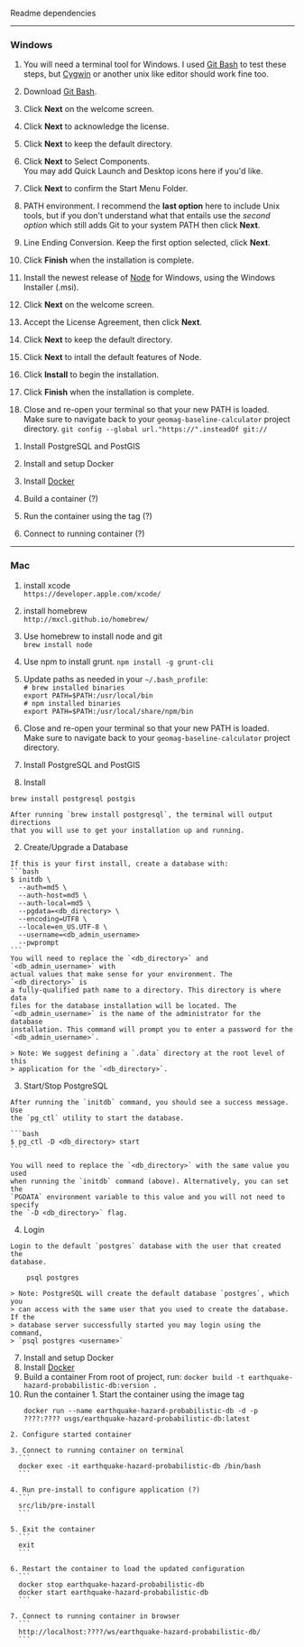 Readme dependencies

---
### Windows ###

1. You will need a terminal tool for Windows. I used [Git Bash][] to test these
   steps, but [Cygwin][] or another unix like editor should work fine too.
  1. Download [Git Bash][].
  2. Click **Next** on the welcome screen.
  3. Click **Next** to acknowledge the license.
  4. Click **Next** to keep the default directory.
  5. Click **Next** to Select Components.  
     You may add Quick Launch and Desktop icons here if you'd like.
  6. Click **Next** to confirm the Start Menu Folder.
  7. PATH environment. I recommend the __last option__ here to include Unix
     tools, but if you don't understand what that entails use the
     _second option_ which still adds Git to your system PATH then click
     **Next**.
  8. Line Ending Conversion. Keep the first option selected, click **Next**.
  9. Click **Finish** when the installation is complete.

1. Install the newest release of [Node][] for Windows, using the Windows
   Installer (.msi).
  1. Click **Next** on the welcome screen.
  1. Accept the License Agreement, then click **Next**.
  1. Click **Next** to keep the default directory.
  1. Click **Next** to intall the default features of Node.
  1. Click **Install** to begin the installation.
  1. Click **Finish** when the installation is complete.

1. Close and re-open your terminal so that your new PATH is loaded.  
   Make sure to navigate back to your `geomag-baseline-calculator` project
   directory. `git config --global url."https://".insteadOf git://`  

[Git Bash]: http://git-scm.com/download/win
[Cygwin]: http://cygwin.com/install.html
[Node]: http://nodejs.org/download/

1. Install PostgreSQL and PostGIS

1. Install and setup Docker
  1. Install [Docker](https://www.docker.com)
  2. Build a container (?)
  3. Run the container using the tag (?)
  4. Connect to running container (?)

---
### Mac ###

1. install xcode  
   `https://developer.apple.com/xcode/`

2. install homebrew  
   `http://mxcl.github.io/homebrew/`

3. Use homebrew to install node and git  
   `brew install node`

3. Use npm to install grunt.
   `npm install -g grunt-cli`  

4. Update paths as needed in your `~/.bash_profile`:  
   `# brew installed binaries`  
   `export PATH=$PATH:/usr/local/bin`  
   `# npm installed binaries`  
   `export PATH=$PATH:/usr/local/share/npm/bin`  

5. Close and re-open your terminal so that your new PATH is loaded.  
   Make sure to navigate back to your `geomag-baseline-calculator` project
   directory.

6. Install PostgreSQL and PostGIS
  1. Install

    brew install postgresql postgis

    After running `brew install postgresql`, the terminal will output directions
    that you will use to get your installation up and running.

  2. Create/Upgrade a Database

    If this is your first install, create a database with:
    ```bash
    $ initdb \
      --auth=md5 \
      --auth-host=md5 \
      --auth-local=md5 \
      --pgdata=<db_directory> \
      --encoding=UTF8 \
      --locale=en_US.UTF-8 \
      --username=<db_admin_username>
      --pwprompt
    ```
    You will need to replace the `<db_directory>` and `<db_admin_username>` with
    actual values that make sense for your environment. The `<db_directory>` is
    a fully-qualified path name to a directory. This directory is where data
    files for the database installation will be located. The
    `<db_admin_username>` is the name of the administrator for the database
    installation. This command will prompt you to enter a password for the
    `<db_admin_username>`.

    > Note: We suggest defining a `.data` directory at the root level of this
    > application for the `<db_directory>`.

  3. Start/Stop PostgreSQL

    After running the `initdb` command, you should see a success message. Use
    the `pg_ctl` utility to start the database.

    ```bash
    $ pg_ctl -D <db_directory> start
    ```

    You will need to replace the `<db_directory>` with the same value you used
    when running the `initdb` command (above). Alternatively, you can set the
    `PGDATA` environment variable to this value and you will not need to specify
    the `-D <db_directory>` flag.

  4. Login

    Login to the default `postgres` database with the user that created the
    database.

        psql postgres

    > Note: PostgreSQL will create the default database `postgres`, which you
    > can access with the same user that you used to create the database. If the
    > database server successfully started you may login using the command,
    > `psql postgres <username>`

7. Install and setup Docker
  1. Install [Docker](https://www.docker.com)
  2. Build a container
    From root of project, run:
    ```
    docker build -t earthquake-hazard-probabilistic-db:version .
    ```
  3. Run the container
    1. Start the container using the image tag
      ```
      docker run --name earthquake-hazard-probabilistic-db -d -p ????:???? usgs/earthquake-hazard-probabilistic-db:latest
      ```

    2. Configure started container

    3. Connect to running container on terminal
      ```
      docker exec -it earthquake-hazard-probabilistic-db /bin/bash
      ```

    4. Run pre-install to configure application (?)
      ```
      src/lib/pre-install
      ```

    5. Exit the container
      ```
      exit
      ```

    6. Restart the container to load the updated configuration
      ```
      docker stop earthquake-hazard-probabilistic-db
      docker start earthquake-hazard-probabilistic-db
      ```

    7. Connect to running container in browser
      ```
      http://localhost:????/ws/earthquake-hazard-probabilistic-db/
      ```
